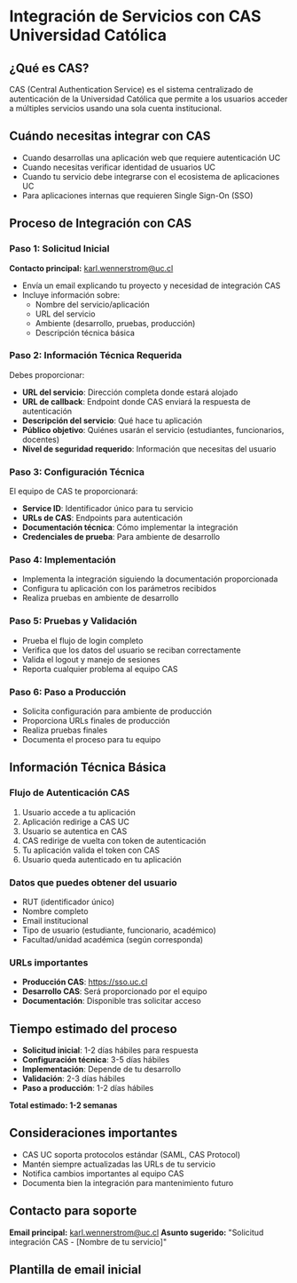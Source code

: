 # Integración de Servicios con CAS Universidad Católica

## ¿Qué es CAS?
CAS (Central Authentication Service) es el sistema centralizado de autenticación de la Universidad Católica que permite a los usuarios acceder a múltiples servicios usando una sola cuenta institucional.

## Cuándo necesitas integrar con CAS
- Cuando desarrollas una aplicación web que requiere autenticación UC
- Cuando necesitas verificar identidad de usuarios UC
- Cuando tu servicio debe integrarse con el ecosistema de aplicaciones UC
- Para aplicaciones internas que requieren Single Sign-On (SSO)

## Proceso de Integración con CAS

### Paso 1: Solicitud Inicial
**Contacto principal:** karl.wennerstrom@uc.cl
- Envía un email explicando tu proyecto y necesidad de integración CAS
- Incluye información sobre:
  - Nombre del servicio/aplicación
  - URL del servicio
  - Ambiente (desarrollo, pruebas, producción)
  - Descripción técnica básica

### Paso 2: Información Técnica Requerida
Debes proporcionar:
- **URL del servicio**: Dirección completa donde estará alojado
- **URL de callback**: Endpoint donde CAS enviará la respuesta de autenticación
- **Descripción del servicio**: Qué hace tu aplicación
- **Público objetivo**: Quiénes usarán el servicio (estudiantes, funcionarios, docentes)
- **Nivel de seguridad requerido**: Información que necesitas del usuario

### Paso 3: Configuración Técnica
El equipo de CAS te proporcionará:
- **Service ID**: Identificador único para tu servicio
- **URLs de CAS**: Endpoints para autenticación
- **Documentación técnica**: Cómo implementar la integración
- **Credenciales de prueba**: Para ambiente de desarrollo

### Paso 4: Implementación
- Implementa la integración siguiendo la documentación proporcionada
- Configura tu aplicación con los parámetros recibidos
- Realiza pruebas en ambiente de desarrollo

### Paso 5: Pruebas y Validación
- Prueba el flujo de login completo
- Verifica que los datos del usuario se reciban correctamente
- Valida el logout y manejo de sesiones
- Reporta cualquier problema al equipo CAS

### Paso 6: Paso a Producción
- Solicita configuración para ambiente de producción
- Proporciona URLs finales de producción
- Realiza pruebas finales
- Documenta el proceso para tu equipo

## Información Técnica Básica

### Flujo de Autenticación CAS
1. Usuario accede a tu aplicación
2. Aplicación redirige a CAS UC
3. Usuario se autentica en CAS
4. CAS redirige de vuelta con token de autenticación
5. Tu aplicación valida el token con CAS
6. Usuario queda autenticado en tu aplicación

### Datos que puedes obtener del usuario
- RUT (identificador único)
- Nombre completo
- Email institucional
- Tipo de usuario (estudiante, funcionario, académico)
- Facultad/unidad académica (según corresponda)

### URLs importantes
- **Producción CAS**: https://sso.uc.cl
- **Desarrollo CAS**: Será proporcionado por el equipo
- **Documentación**: Disponible tras solicitar acceso

## Tiempo estimado del proceso
- **Solicitud inicial**: 1-2 días hábiles para respuesta
- **Configuración técnica**: 3-5 días hábiles
- **Implementación**: Depende de tu desarrollo
- **Validación**: 2-3 días hábiles
- **Paso a producción**: 1-2 días hábiles

**Total estimado: 1-2 semanas**

## Consideraciones importantes
- CAS UC soporta protocolos estándar (SAML, CAS Protocol)
- Mantén siempre actualizadas las URLs de tu servicio
- Notifica cambios importantes al equipo CAS
- Documenta bien la integración para mantenimiento futuro

## Contacto para soporte
**Email principal:** karl.wennerstrom@uc.cl
**Asunto sugerido:** "Solicitud integración CAS - [Nombre de tu servicio]"

## Plantilla de email inicial